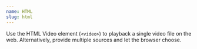 ```yaml
---
name: HTML
slug: html
---
```


Use the HTML Video element (`<video>`) to playback a single video file on the web. Alternatively, provide multiple sources and let the browser choose.
